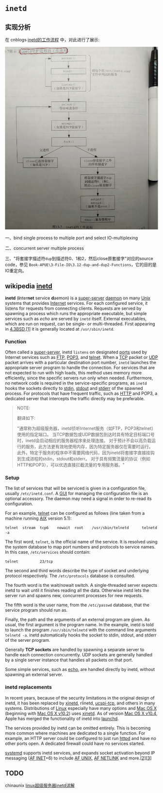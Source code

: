 # `inetd`

## 实现分析

在 cnblogs [inetd的工作流程](https://www.cnblogs.com/soldierback/p/10755656.html) 中，对此进行了展示:

![](./1249281-20190423121636880-1508190327.jpg)

一、bind single process to multiple port and select IO-multiplexing

二、concurrent server multiple process

三、"将套接字描述符`dup`到描述符0、1和2，然后close原套接字"对应的source code，参见 `Book-APUE\3-File-IO\3.12-dup-and-dup2-Functions`，它的目的是IO重定向。





## wikipedia [inetd](https://en.wikipedia.org/wiki/Inetd)

**inetd** (**i**nter**net** service **d**aemon) is a [super-server](https://en.wikipedia.org/wiki/Super-server) [daemon](https://en.wikipedia.org/wiki/Daemon_(computer_software)) on many [Unix](https://en.wikipedia.org/wiki/Unix) systems that provides [Internet](https://en.wikipedia.org/wiki/Internet) services. For each configured service, it listens for requests from connecting clients. Requests are served by spawning a process which runs the appropriate executable, but simple services such as *echo* are served by `inetd` itself. External executables, which are run on request, can be single- or multi-threaded. First appearing in [4.3BSD](https://en.wikipedia.org/wiki/BSD),[[1\]](https://en.wikipedia.org/wiki/Inetd#cite_note-1) it is generally located at `/usr/sbin/inetd`.



### Function

Often called a [super-server](https://en.wikipedia.org/wiki/Super-server), inetd `listens` on designated [ports](https://en.wikipedia.org/wiki/TCP_and_UDP_port) used by Internet services such as [FTP](https://en.wikipedia.org/wiki/File_Transfer_Protocol), [POP3](https://en.wikipedia.org/wiki/POP3), and [telnet](https://en.wikipedia.org/wiki/Telnet). When a [TCP](https://en.wikipedia.org/wiki/Transmission_Control_Protocol) packet or [UDP](https://en.wikipedia.org/wiki/User_Datagram_Protocol) packet arrives with a particular destination port number, `inetd` launches the appropriate server program to handle the connection. For services that are not expected to run with high loads, this method uses memory more efficiently, since the specific servers run only when needed. Furthermore, no network code is required in the service-specific programs, as `inetd` hooks the sockets directly to [stdin](https://en.wikipedia.org/wiki/Stdin), [stdout](https://en.wikipedia.org/wiki/Stdout) and [stderr](https://en.wikipedia.org/wiki/Stderr) of the spawned process. For protocols that have frequent traffic, such as [HTTP](https://en.wikipedia.org/wiki/HTTP) and POP3, a dedicated server that intercepts the traffic directly may be preferable.

> NOTE: 
>
> 翻译如下:
>
> "通常称为超级服务器，inetd侦听Internet服务（如FTP，POP3和telnet）使用的指定端口。 当TCP数据包或UDP数据包到达时具有特定目标端口号时，inetd会启动相应的服务器程序来处理连接。 对于预计不会以高负载运行的服务，此方法更有效地使用内存，因为特定服务器仅在需要时运行。 此外，特定于服务的程序中不需要网络代码，因为inetd将套接字直接挂钩到生成进程的stdin，stdout和stderr。 对于具有频繁流量的协议（例如HTTP和POP3），可以优选直接拦截流量的专用服务器。"

### Setup

The list of services that will be serviced is given in a configuration file, usually `/etc/inetd.conf`. A [GUI](https://en.wikipedia.org/wiki/GUI) for managing the configuration file is an optional accessory. The daemon may need a signal in order to re-read its configuration. 

For an example, [telnet](https://en.wikipedia.org/wiki/Telnet) can be configured as follows (line taken from a machine running [AIX](https://en.wikipedia.org/wiki/AIX_operating_system) version 5.1):

```shell
telnet  stream  tcp6    nowait  root    /usr/sbin/telnetd      telnetd -a
```

The first word, `telnet`, is the official name of the service. It is resolved using the system database to map port numbers and protocols to service names. In this case, `/etc/services` should contain:

```shell
telnet          23/tcp
```

The second and third words describe the type of socket and underlying protocol respectively. The `/etc/protocols` database is consulted.

The fourth word is the wait/nowait switch. A single-threaded server expects inetd to wait until it finishes reading all the data. Otherwise inetd lets the server run and spawns new, concurrent processes for new requests.

The fifth word is the user name, from the `/etc/passwd` database, that the service program should run as.

Finally, the path and the arguments of an external program are given. As usual, the first argument is the program name. In the example, inetd is told to launch the program `/usr/sbin/telnetd` with the command line arguments `telnetd -a`. inetd automatically hooks the socket to stdin, stdout, and stderr of the server program.

Generally **TCP sockets** are handled by spawning a separate server to handle each connection concurrently. UDP sockets are generally handled by a single server instance that handles all packets on that port.

Some simple services, such as [echo](https://en.wikipedia.org/wiki/Echo_protocol), are handled directly by inetd, without spawning an external server.



### inetd replacements

In recent years, because of the security limitations in the original design of inetd, it has been replaced by [xinetd](https://en.wikipedia.org/wiki/Xinetd), rlinetd, [ucspi-tcp](https://en.wikipedia.org/wiki/Ucspi-tcp), and others in many systems. Distributions of [Linux](https://en.wikipedia.org/wiki/Linux) especially have many options and [Mac OS X](https://en.wikipedia.org/wiki/Mac_OS_X) (beginning with [Mac OS X v10.2](https://en.wikipedia.org/wiki/Mac_OS_X_v10.2)) uses [xinetd](https://en.wikipedia.org/wiki/Xinetd). As of version [Mac OS X v10.4](https://en.wikipedia.org/wiki/Mac_OS_X_v10.4), Apple has merged the functionality of inetd into [launchd](https://en.wikipedia.org/wiki/Launchd).

The services provided by inetd can be omitted entirely. This is becoming more common where machines are dedicated to a single function. For example, an HTTP server could be configured to just run [httpd](https://en.wikipedia.org/wiki/Httpd) and have no other ports open. A dedicated firewall could have no services started.

[systemd](https://en.wikipedia.org/wiki/Systemd) supports inetd services, and expands socket activation beyond IP messaging ([AF INET](https://en.wikipedia.org/wiki/AF_INET)+6) to include [AF UNIX](https://en.wikipedia.org/w/index.php?title=AF_UNIX&action=edit&redlink=1), [AF NETLINK](https://en.wikipedia.org/w/index.php?title=AF_NETLINK&action=edit&redlink=1) and more.[[2\]](https://en.wikipedia.org/wiki/Inetd#cite_note-2)[[3\]](https://en.wikipedia.org/wiki/Inetd#cite_note-3)



## TODO

chinaunix [linux超级服务器inetd详解](http://blog.chinaunix.net/uid-21411227-id-1826876.html)